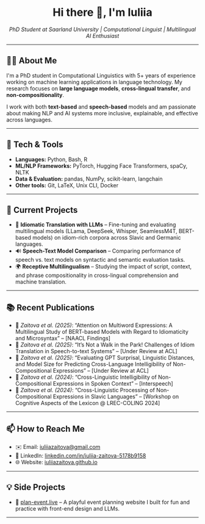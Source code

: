 <h1 align="center">Hi there 👋, I'm Iuliia </h1>

<p align="center">
  <em>PhD Student at Saarland University | Computational Linguist | Multilingual AI Enthusiast</em>
</p>

---

## 👩‍💻 About Me

I'm a PhD student in Computational Linguistics with 5+ years of experience working on machine learning applications in language technology. My research focuses on **large language models**, **cross-lingual transfer**, and **non-compositionality**.

I work with both **text-based** and **speech-based** models and am passionate about making NLP and AI systems more inclusive, explainable, and effective across languages.

---

## 🔧 Tech & Tools

- **Languages:** Python, Bash, R  
- **ML/NLP Frameworks:** PyTorch, Hugging Face Transformers, spaCy, NLTK  
- **Data & Evaluation:** pandas, NumPy, scikit-learn, langchain  
- **Other tools:** Git, LaTeX, Unix CLI, Docker

---

## 🔬 Current Projects

- 🧠 **Idiomatic Translation with LLMs** – Fine-tuning and evaluating multilingual models (LLama, DeepSeek, Whisper, SeamlessM4T, BERT-based models) on idiom-rich corpora across Slavic and Germanic languages.  
- 🔊 **Speech-Text Model Comparison** – Comparing performance of speech vs. text models on syntactic and semantic evaluation tasks.  
- 🌍 **Receptive Multilingualism** – Studying the impact of script, context, and phrase compositionality in cross-lingual comprehension and machine translation.

---

## 📚 Recent Publications

- 📄 *Zaitova et al. (2025)*: “Attention on Multiword Expressions: A Multilingual Study of BERT-based Models with Regard to Idiomaticity and Microsyntax” – [NAACL Findings]  
- 📄 *Zaitova et al. (2025)*: “It’s Not a Walk in the Park! Challenges of Idiom Translation in Speech-to-text Systems” – [Under Review at ACL]  
- 📄 *Zaitova et al. (2025)*: “Evaluating GPT Surprisal, Linguistic Distances, and Model Size for Predicting Cross-Language Intelligibility of Non-Compositional Expressions” – [Under Review at ACL]  
- 📄 *Zaitova et al. (2024)*: “Cross-Linguistic Intelligibility of Non-Compositional Expressions in Spoken Context” – [Interspeech]
- 📄 *Zaitova et al. (2024)*: “Cross-Linguistic Processing of Non-Compositional Expressions in Slavic Languages” – [Workshop on Cognitive Aspects of the Lexicon @ LREC-COLING 2024]


---

## 📫 How to Reach Me

- ✉️ Email: [iuliiazaitova@gmail.com](mailto:iuliiazaitova@gmail.com)  
- 💼 LinkedIn: [linkedin.com/in/iuliia-zaitova-5178b9158](https://www.linkedin.com/in/iuliia-zaitova-5178b9158/)  
- 🌐 Website: [iuliiazaitova.github.io](https://iuliiazaitova.github.io)

---

## 💡 Side Projects

- 🎉 [plan-event.live](https://plan-event.live) – A playful event planning website I built for fun and practice with front-end design and LLMs.

---

<!--
## 📊 GitHub Stats
![Iuliia's GitHub stats](https://github-readme-stats.vercel.app/api?username=IuliiaZaitova&show_icons=true&theme=default)
-->
